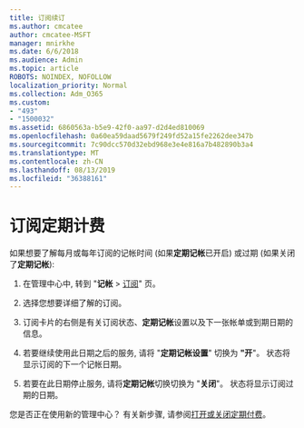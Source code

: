 ```yaml
---
title: 订阅续订
ms.author: cmcatee
author: cmcatee-MSFT
manager: mnirkhe
ms.date: 6/6/2018
ms.audience: Admin
ms.topic: article
ROBOTS: NOINDEX, NOFOLLOW
localization_priority: Normal
ms.collection: Adm_O365
ms.custom:
- "493"
- "1500032"
ms.assetid: 6860563a-b5e9-42f0-aa97-d2d4ed810069
ms.openlocfilehash: 0a60ea59daad5679f249fd52a15fe2262dee347b
ms.sourcegitcommit: 7c90dcc570d32ebd968e3e4e816a7b482890b3a4
ms.translationtype: MT
ms.contentlocale: zh-CN
ms.lasthandoff: 08/13/2019
ms.locfileid: "36388161"
---
```

# <a name="subscription-recurring-billing"></a>订阅定期计费

如果想要了解每月或每年订阅的记帐时间 (如果**定期记帐**已开启) 或过期 (如果关闭了**定期记帐**):
  
1. 在管理中心中, 转到 "**记帐** \> [订阅](https://go.microsoft.com/fwlink/p/?linkid=842054)" 页。

2. 选择您想要详细了解的订阅。

3. 订阅卡片的右侧是有关订阅状态、**定期记帐**设置以及下一张帐单或到期日期的信息。

4. 若要继续使用此日期之后的服务, 请将 "**定期记帐设置**" 切换为 **"开**"。 状态将显示订阅的下一个记帐日期。

5. 若要在此日期停止服务, 请将**定期记帐**切换切换为 "**关闭**"。 状态将显示订阅过期的日期。

您是否正在使用新的管理中心？ 有关新步骤, 请参阅[打开或关闭定期付费](https://docs.microsoft.com/en-us/office365/admin/subscriptions-and-billing/renew-your-subscription)。